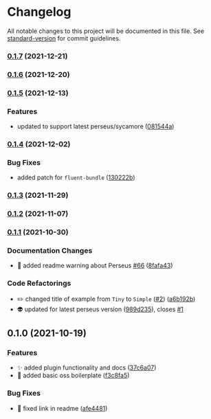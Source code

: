# Changelog

All notable changes to this project will be documented in this file. See [standard-version](https://github.com/conventional-changelog/standard-version) for commit guidelines.

### [0.1.7](https://github.com/arctic-hen7/perseus-size-opt/compare/v0.1.6...v0.1.7) (2021-12-21)

### [0.1.6](https://github.com/arctic-hen7/perseus-size-opt/compare/v0.1.5...v0.1.6) (2021-12-20)

### [0.1.5](https://github.com/arctic-hen7/perseus-size-opt/compare/v0.1.4...v0.1.5) (2021-12-13)


### Features

* updated to support latest perseus/sycamore ([081544a](https://github.com/arctic-hen7/perseus-size-opt/commit/081544a7a9d7ab4040415847036a9dd3bf3a29e0))

### [0.1.4](https://github.com/arctic-hen7/perseus-size-opt/compare/v0.1.3...v0.1.4) (2021-12-02)


### Bug Fixes

* added patch for `fluent-bundle` ([130222b](https://github.com/arctic-hen7/perseus-size-opt/commit/130222b7596082a79d0973f17b3990e66ddfd4b6))

### [0.1.3](https://github.com/arctic-hen7/perseus-size-opt/compare/v0.1.2...v0.1.3) (2021-11-29)

### [0.1.2](https://github.com/arctic-hen7/perseus-size-opt/compare/v0.1.1...v0.1.2) (2021-11-07)

### [0.1.1](https://github.com/arctic-hen7/perseus-size-opt/compare/v0.1.0...v0.1.1) (2021-10-30)


### Documentation Changes

* 📝 added readme warning about Perseus [#66](https://github.com/arctic-hen7/perseus-size-opt/issues/66) ([8fafa43](https://github.com/arctic-hen7/perseus-size-opt/commit/8fafa43f6931e161f606e01bfcf1be5f703e3fc8))


### Code Refactorings

* ✏️ changed title of example from `Tiny` to `Simple` ([#2](https://github.com/arctic-hen7/perseus-size-opt/issues/2)) ([a6b192b](https://github.com/arctic-hen7/perseus-size-opt/commit/a6b192b0a170908049516186f319e611a03948e6))
* 👽️ updated for latest perseus version ([989d235](https://github.com/arctic-hen7/perseus-size-opt/commit/989d235b21eea45bc8a0273f3a9a248933db7330)), closes [#1](https://github.com/arctic-hen7/perseus-size-opt/issues/1)

## 0.1.0 (2021-10-19)


### Features

* ✨ added plugin functionality and docs ([37c6a07](https://github.com/arctic-hen7/perseus-size-opt/commit/37c6a07242c3787641d36d09bb749d0b8ab5d9f8))
* 🎉 added basic oss boilerplate ([f3c8fa5](https://github.com/arctic-hen7/perseus-size-opt/commit/f3c8fa54255bcaa6b5a55024f45c668623bc116b))


### Bug Fixes

* 📝 fixed link in readme ([afe4481](https://github.com/arctic-hen7/perseus-size-opt/commit/afe448143e9fd6765e3a900fa69a18c45dec733f))
